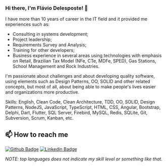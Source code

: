 ### Hi there, I'm Flávio Delesposte! 👋

I have more than 10 years of career in the IT field and it provided me experiences such as:

- Consulting in systems development;
- Project leadership;
- Requirements Survey and Analysis;
- Training for other developers;
- Business experience in several areas using technologies with emphasis on Retail, Brazilian Tax Model (NFe, CTe, MDFe, SPED), Gas Stations, School Management and Rock Industries.

I'm passionate about challenges and about developing quality software, using elements such as Design Patterns, OO, SOLID and other related concepts, but most of all, about being able to make people's lives easier and organizations more productive.

Skills: English, Clean Code, Clean Architecture, TDD, OO, SOLID, Design Patterns, NodeJS, JavaScript, TypeScript, HTML, CSS, Angular, Bootstrap, Delphi, Dart, Flutter, SQL Server, Firebird, MySQL, Redis, SQLite, Git, Subversion, Scrum, Kanban, etc.

## 📫  How to reach me

[![Github Badge](https://img.shields.io/badge/-Github-000?style=plastic&logo=Github&logoColor=white)](https://github.com/delesposte)
[![Linkedin Badge](https://img.shields.io/badge/-LinkedIn-blue?style=plastic&logo=Linkedin&logoColor=white)](https://www.linkedin.com/in/flaviodelesposte/)

*NOTE: top languages does not indicate my skill level or something like that.*

